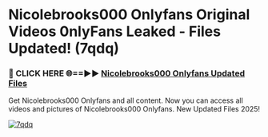 # Nicolebrooks000 Onlyfans Original Videos 0nlyFans Leaked - Files Updated! (7qdq)

<h3>🔴 CLICK HERE 🌐==►► <a href="https://tinyurl.com/ehrbuxhb" rel="nofollow">Nicolebrooks000 Onlyfans Updated Files</a></h3>

Get Nicolebrooks000 Onlyfans and all content. Now you can access all videos and pictures of Nicolebrooks000 Onlyfans. New Updated Files 2025!

[![7qdq](https://i.imgur.com/lVYEuWS.gif)](https://tinyurl.com/ehrbuxhb)
